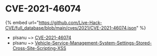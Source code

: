 # CVE-2021-46074
{% embed url="https://github.com/Live-Hack-CVE/full_database/blob/main/cves/2021/CVE-2021-46074.json" %}

* plsanu ~> [CVE-2021-46074](https://www.alice-snow.ru/2021/database/cve-2021-46074/cve-2021-46074-plsanu)
* plsanu ~> [Vehicle-Service-Management-System-Settings-Stored-Cross-Site-Scripting-XSS](https://www.alice-snow.ru/2021/database/cve-2021-46074/vehicle-service-management-system-settings-stored-cross-site-scripting-xss-plsanu)